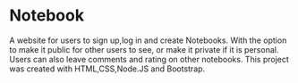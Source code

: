 # Notebook
 A website for users to sign up,log in and create Notebooks. With the option to make it public for other users to see, or make it private if it is personal. Users can also leave comments and rating on other notebooks. This project was created with HTML,CSS,Node.JS and Bootstrap.
